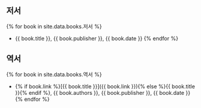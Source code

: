 ## 저서

{% for book in site.data.books.저서 %}
- {{ book.title }}, {{ book.publisher }}, {{ book.date }}
{% endfor %}

## 역서

{% for book in site.data.books.역서 %}
- {% if book.link %}[{{ book.title }}]({{ book.link }}){% else %}{{ book.title }}{% endif %}, {{ book.authors }}, {{ book.publisher }}, {{ book.date }}
{% endfor %}
